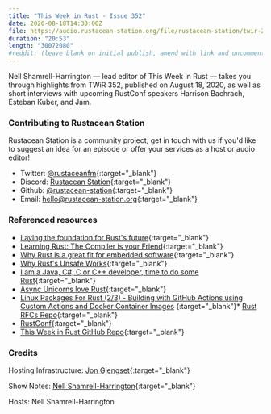 ```yaml
---
title: "This Week in Rust - Issue 352"
date: 2020-08-18T14:30:00Z
file: https://audio.rustacean-station.org/file/rustacean-station/twir-2020-08-19.mp3
duration: "20:53"
length: "30072080"
#reddit: (leave blank on initial publish, amend with link and uncomment this line after Reddit thread has been posted)
---
```


Nell Shamrell-Harrington — lead editor of This Week in Rust — takes you through highlights from TWiR 352, published on August 18, 2020, as well as short interviews with upcoming RustConf speakers Harrison Bachrach, Esteban Kuber, and Jam.

<!--
The episode introduction goes here.
The first paragraph should ideally be short, and is used in various
places as a "short description" for the episode. Any subsequent
paragraphs show up as "expanded description".
-->

### Contributing to Rustacean Station

<!-- You can probably leave this as-is -->

Rustacean Station is a community project; get in touch with us if you'd like to suggest an idea for an episode or offer your services as a host or audio editor!

 - Twitter: [@rustaceanfm](https://twitter.com/rustaceanfm){:target="_blank"}
 - Discord: [Rustacean Station](https://discord.gg/cHc3Gyc){:target="_blank"}
 - Github: [@rustacean-station](https://github.com/rustacean-station/){:target="_blank"}
 - Email: [hello@rustacean-station.org](mailto:hello@rustacean-station.org){:target="_blank"}

### Referenced resources

* [Laying the foundation for Rust's future](https://blog.rust-lang.org/2020/08/18/laying-the-foundation-for-rusts-future.html){:target="_blank"}
* [Learning Rust: The Compiler is your Friend](https://ferrous-systems.com/blog/the-compiler-is-your-friend/){:target="_blank"}
* [Why Rust is a great fit for embedded software](https://tweedegolf.nl/blog/39/why-rust-is-a-great-fit-for-embedded-software){:target="_blank"}
* [Why Rust's Unsafe Works](https://jam1.re/blog/why-rusts-unsafe-works){:target="_blank"}
* [I am a Java, C#, C or C++ developer, time to do some Rust](https://fasterthanli.me/articles/i-am-a-java-csharp-c-or-cplusplus-dev-time-to-do-some-rust){:target="_blank"}
* [Async Unicorns love Rust](https://blog.kdubovikov.ml/articles/rust/async-unicorns-love-rust){:target="_blank"}
* [Linux Packages For Rust (2/3) - Building with GitHub Actions using Custom Actions and Docker Container Images](https://ebbflow.io/blog/vending-linux-2)
{:target="_blank"}* [Rust RFCs Repo](https://github.com/rust-lang/rfcs){:target="_blank"}
* [RustConf](https://rustconf.com/){:target="_blank"}
* [This Week in Rust GitHub Repo](https://github.com/emberian/this-week-in-rust/){:target="_blank"}

### Credits

Hosting Infrastructure: [Jon Gjengset](https://twitter.com/jonhoo/){:target="_blank"}

Show Notes: [Nell Shamrell-Harrington](https://twitter.com/nellshamrell){:target="_blank"}

Hosts: Nell Shamrell-Harrington
